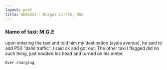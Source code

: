 ```yaml
---
layout: post
title: AEA3321 - Burgos Circle, BGC
---
```


### Name of taxi: M.G.E

upon entering the taxi and told him my destination (ayala avenue), he said to add P50 "dahil traffic". I said ok and got out. The other taxi I flagged did no such thing, just nodded his head and turned on his meter.

```Over charging```
